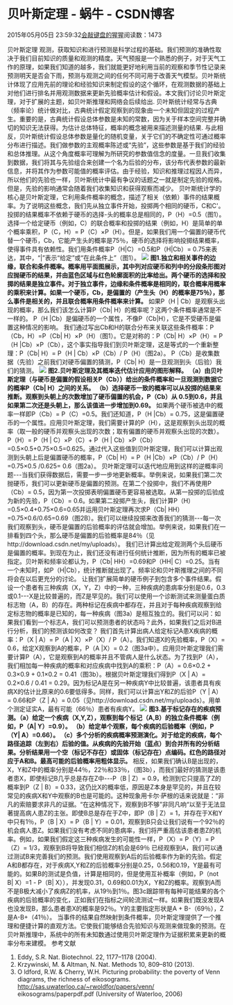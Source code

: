 
# 贝叶斯定理 - 蜗牛 - CSDN博客


2015年05月05日 23:59:32[会敲键盘的猩猩](https://me.csdn.net/u010182633)阅读数：1473


贝叶斯定理
观测，获取知识和进行预测是科学过程的基础。我们预测的准确性取决于我们目前知识的质量和观测的精度。天气预报是一个熟悉的例子，对于天气工作的原理，如果我们知道的越多，我们就能更好地利用当前的观察和季节性记录来预测明天是否会下雨，预测与观测之间的任何不同可用于改善天气模型。贝叶斯统计体现了应用先前的理论和经验知识来制定假设的这个循环，在观测数据的基础上对他们进行排名并用观测数据来更新先验概率估计和假设。本文我们讨论贝叶斯定理，对于扩展的主题，如贝叶斯推理和网络会后续给出.
贝叶斯统计经常与古典（频率论）统计做对比，古典统计假定观察到的现象由一个未知但固定的过程产生。重要的是，古典统计假设总体参数是未知的常数，因为关于样本空间完整并确切的知识无法获得。为估计总体特征，概率的概念被用来描述测量的结果.
与此相反，贝叶斯统计假设总体参数是量化的随机变量，关于它们的不确定性可通过概率分布进行描述。我们做参数的主观概率陈述或“先验”，这些参数是基于我们的经验和总体推理。从这个角度概率可理解为所研究的参数值信念的度量。一旦我们收集到数据，我们将其与先验组合来创建一个名为后验的分布，该分布代表参数的最新信息，并将其作为参数可能值的概率评估。由于经验，知识和推理过程因人而异，所以他们的先验也一样，贝叶斯统计中最有争议的话题之一就是制定先验的规格。但是，先验的影响通常会随着我们收集知识和获得观察而减少。
贝叶斯统计学的核心是贝叶斯定理，它利用条件概率的概念，描述了相关（依赖）事件的结果概率。为了说明这些概念，我们先从独立事件开始，投掷两个相同的硬币，C和C'。投掷的结果概率不依赖于硬币的选择-头的概率总是相同的，P（H）=0.5（图1）。选择一个给定硬币（例如，C）的联合概率和投掷的结果（例如，H）是简单的单个概率乘积，P（C，H）=
 P（C）×P（H）。但是，如果我们用一个偏置的硬币代替一个硬币，Cb，它能产生头的概率是75％，硬币的选择将影响投掷结果概率，使得事件具有依赖性。我们用条件概率P（H|C）=0.5和P（H|Cb）= 0.75来表达，其中，“|”表示“给定”或“在此条件上”（图1）。
![](https://img-blog.csdn.net/20150506201053561?watermark/2/text/aHR0cDovL2Jsb2cuY3Nkbi5uZXQvdTAxMDE4MjYzMw==/font/5a6L5L2T/fontsize/400/fill/I0JBQkFCMA==/dissolve/70/gravity/Center)
**图1.独立和相关事件的边缘，联合和条件概率。概率用平面图展示，其中列对应硬币和列中的分段条形图对应抛硬币的结果，并由蓝色区域与红色轮廓面积的比率给出。两个硬币的选择和投掷的结果是独立事件。对于独立事件，边缘和条件概率是相同的，联合概率用概率的乘积来计算。如果一个硬币，Cb，是偏置的（产生头（H）的概率是75％），那么事件是相关的，并且联合概率用条件概率来计算。**
如果P（H | Cb）是观察头出现的概率，那么我们该怎么计算P（Cb| H）的概率呢？这两个条件概率通常是不一样的。 P（H |Cb）是偏硬币的一个属性，不像P（Cb|H），它是不受硬币是偏置这种情况的影响。
我们通过写出Cb和H的联合分布来关联这些条件概率：P（Cb，H）=P（Cb| H）×P（H）（图1）。它是对称的：P（Cb| H）×P（H）= P（H |Cb）×P（Cb），这个事实指导我们到贝叶斯定理，这是等式的一个重新整理：P（Cb|
 H）= P（H | Cb）×P（Cb）/ P（H）（图2a）。 P（Cb）是收集数据（先验）之前我们对硬币偏置的猜测，P（Cb| H）是一旦观测到头（后验）我们的猜测。
![](https://img-blog.csdn.net/20150506203412053?watermark/2/text/aHR0cDovL2Jsb2cuY3Nkbi5uZXQvdTAxMDE4MjYzMw==/font/5a6L5L2T/fontsize/400/fill/I0JBQkFCMA==/dissolve/70/gravity/Center)
**图2.贝叶斯定理及其概率迭代估计应用的图形解释。 （a）由贝叶斯定理（与硬币是偏置的假设相关P（Cb））给出的条件概率和一旦观测到数据它的概率P（Cb| H）之间的关系。 （b）选择硬币一致的概率可以从投掷的结果来推断。观察到头朝上的次数增加了硬币偏置的机会，P（Cb）从 0.5到0.6，并且如果第二次还是头朝上，那么该值进一步增加到0.69。**
如果两个硬币被选中的概率一样即P（Cb）= P（C）=0.5。我们还知道，P（H |Cb）= 0.75，这是偏置硬币的一个属性。应用贝叶斯定理，我们需要计算的P（H），这是观察到头出现的概率（取一般的硬币并观察头出现的次数；取有偏置的硬币并观察头出现的次数）。P（H）=
 P（H | C）×P（C）+ P（H | Cb）×P（Cb）=0.5×0.5+0.75×0.5=0.625。通过代入这些值到贝叶斯定理，我们可以计算出观测到头朝上后是偏置硬币的概率，P（Cb| H）= P（H |Cb）×P（Cb）/ P（H）=0.75×0.5 /0.625= 0.6（图2a）。
贝叶斯定理可以迭代地应用到这样的逆概率问题---当我们获得数据后，需要一步一步地更新概率。举例来说，如果我们第二次抛硬币，我们可以更新硬币是偏置的预测。在第二个投掷中，我们不再使用P（Cb）=
 0.5，因为第一次投掷表明偏置硬币更容易被选取。从第一投掷的后验成为新的先验，P（Cb）= 0.6。如果第二投掷产生头，我们计算P（H）=0.5×0.4+0.75×0.6=0.65并运用贝叶斯定理再次求P（Cb| HH）=0.75×0.6/0.65=0.69（图2B）。我们可以继续投掷来改善我们的猜测---每一次我们观察到头，硬币是偏置的后验概率的评估就会增加。举例来说，如果我们在一排看到四个头，那么硬币是偏置的后验概率是84％（见http://download.csdn.net/my/uploads）。
我们已计算出给定观测两个头后硬币是偏置的概率。到现在为止，我们还没有进行任何统计推断，因为所有的概率已被指定。贝叶斯和频率论都认为，P（Cb| HH）=0.69和P（HH| C）=0.25。当有一个未知时，如P（H|Cb），统计推断就出现了。频率论和贝叶斯推理之间的不同将会在以后更充分的讨论。
让我们扩展简单的硬币例子到包含多个事件结果。假设一个患者有三种疾病（X，Y，Z）中的一种，三种疾病的患病率分别是0.6，0.3或0.1---X是比较普遍的，而Z是罕见的。我们可以使用一个诊断测试来测量蛋白质标志物（A，B）的存在。两种标记在疾病中都存在，并且对于每种疾病观察到给定标志物的概率是已知的，每一种疾病（图3a）是相互独立的。我们可以问：如果我们看到一个标志A，我们可以预测患者的状态吗？此外，如果我们之后对B进行分析，我们的预测该如何改变？
我们首先计算出病人给定标记A患X疾病的概率：P（X | A）= P（A | X）×P（X）/ P（A）。我们知道X的先验概率，P（X）= 0.6，给定X观察到A的概率，P（A |X）=
 0.2（图3a中）。应用贝叶斯定理我们需要计算P（A），它是观察到A的概率并且不管病人是什么状态。为了找到P（A），我们相加每一种疾病的概率和对应疾病中找到A的乘积：P（A）= 0.6×0.2 + 0.3×0.9 + 0.1×0.2 = 0.41（图3b）。根据贝叶斯定理我们得到P（X | A）= 0.2×0.6 / 0.41 = 0.29。因为标记A是在另一种疾病Y中比较普遍，该患者具有疾病X的估计比原来的0.6要低得多。同样，我们可以计算出Y和Z的后验P（Y | A）= 0.66和P（Z | A）= 0.05（见http://download.csdn.net/my/uploads）。用单个测定证实A，最有可能（66％）患者有疾病Y。
![](https://img-blog.csdn.net/20150506212927043?watermark/2/text/aHR0cDovL2Jsb2cuY3Nkbi5uZXQvdTAxMDE4MjYzMw==/font/5a6L5L2T/fontsize/400/fill/I0JBQkFCMA==/dissolve/70/gravity/Center)
**图3.基于标记存在的疾病预测。（a）给定一个疾病（X,Y,Z），观察到每个标记（A,B）的独立条件概率（例如，P（A| Y）=0.9）。 （b）给定单个观察，每个疾病的后验概率（例如，P（Y| A）=0.66）。 （c）多个分析的疾病概率预测演化。对于给定的疾病，每个路径追踪（左到右）后验的值。从疾病的先验开始（蓝点）到合并所有的分析结果。分析结果用一个空（标记不存在）或固体（标记存在）点编码。红色的路径对应于A和B。最高可能的后验概率用粗体显示。**
相反，如果我们确认B是出现的，X，Y和Z中的概率分别是44％，22％和33％，（图3b），而我们最好的猜测是该患者患X，即使标记B几乎总是存在Z中---P（B | Z）= 0.9，检测到它只提高了Z的概率到P（Z
 | B）= 0.33，这仍比X的概率低，原因是Z本身是罕见的，并且在较常见的疾病X和Y中观察的B也是可能的。这种现象用卡尔·萨根的话来说就是：“非凡的索赔要求非凡的证据。“在这种情况下，观察到B不够”非同凡响“以至于无法显著提高病人患Z的主张。即使B总是存在于Z中，即P（B | Z）= 1，并存在于X和Y中只有1％，P（B | X）= P（B | Y）= 0.01，观察到B只会让我们说有一个92％的机会病人患Z。如果我们没有考虑不同的患病率，我们将严重高估该患者患Z的机率。例如，如果我们假定这三种疾病发生的可能性一样，P（X）=
 P（Y）= P（Z）= 1/3，观察到B将导致我们相信Z的机会是69％
已经观察到A，我们可以通过测试B来完善我们的预测。我们使用观察到A后的后验概率作为新的先验。假定A和B都存在，对于疾病X,Y和Z的后验概率分别是0.25，0.56和0.19，Y是最有可能的。如果B的测试是负值，计算是相同的，但是使用互补概率（例如，P（not
 B| X）=1 - P（B| X）），并发现0.31，0.69和0.01为X，Y和Z的概率。观察到A而不是B极大减小了疾病Z的机率，从19％到1％。图3c跟踪带有每种可能结果的各个疾病的后验概率的变化，正如我们在指标之间轮流测试一样。如果我们既没发现A也没发现B，那么患者患X的概率是92％。Y的主要指定形状是A + B-（69％），Z是A-B+（41％）。
当事件的结果自然映射到条件概率，贝叶斯定理提供了一个推理和便捷计算的直观方法。它使我们能够结合先验知识与观测来做现象的预测。在贝叶斯推理中，系统中的所有未知数通过使用贝叶斯定理作为证据积累来更新的概率分布来建模。
参考文献
1. Eddy, S.R. Nat. Biotechnol. 22, 1177–1178 (2004).
2. Krzywinski, M. & Altman, N. Nat. Methods 10, 809–810 (2013).
3. O ldford, R.W. & Cherry, W.H. Picturing probability: the poverty of Venn diagrams,
the richness of eikosograms. http://sas.uwaterloo.ca/~rwoldfor/papers/venn/
eikosograms/paperpdf.pdf (University of Waterloo, 2006)



